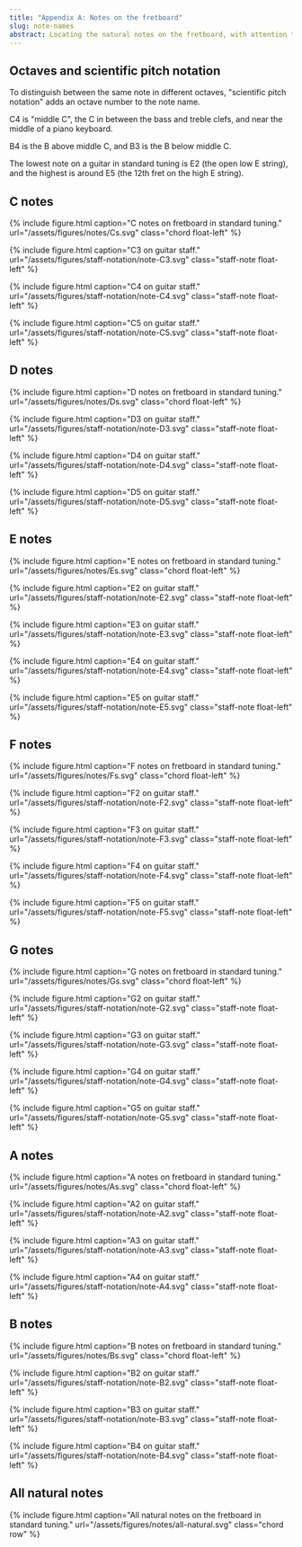 ```yaml
---
title: "Appendix A: Notes on the fretboard"
slug: note-names
abstract: Locating the natural notes on the fretboard, with attention to distinguishing between octaves. 
---
```


## Octaves and scientific pitch notation

To distinguish between the same note in different octaves,
"scientific pitch notation" adds an octave number to the note name.

C4 is "middle C",
the C in between the bass and treble clefs,
and near the middle of a piano keyboard.

B4 is the B above middle C,
and B3 is the B below middle C.

The lowest note on a guitar in standard tuning is E2
(the open low E string),
and the highest is around E5
(the 12th fret on the high E string).

## C notes

{% include figure.html
    caption="C notes on fretboard in standard tuning."
    url="/assets/figures/notes/Cs.svg"
    class="chord float-left"
%}

{% include figure.html
    caption="C3 on guitar staff."
    url="/assets/figures/staff-notation/note-C3.svg"
    class="staff-note float-left"
%}

{% include figure.html
    caption="C4 on guitar staff."
    url="/assets/figures/staff-notation/note-C4.svg"
    class="staff-note float-left"
%}

{% include figure.html
    caption="C5 on guitar staff."
    url="/assets/figures/staff-notation/note-C5.svg"
    class="staff-note float-left"
%}

<div style="clear: both;"></div>

## D notes

{% include figure.html
    caption="D notes on fretboard in standard tuning."
    url="/assets/figures/notes/Ds.svg"
    class="chord float-left"
%}

{% include figure.html
    caption="D3 on guitar staff."
    url="/assets/figures/staff-notation/note-D3.svg"
    class="staff-note float-left"
%}

{% include figure.html
    caption="D4 on guitar staff."
    url="/assets/figures/staff-notation/note-D4.svg"
    class="staff-note float-left"
%}

{% include figure.html
    caption="D5 on guitar staff."
    url="/assets/figures/staff-notation/note-D5.svg"
    class="staff-note float-left"
%}

<div style="clear: both;"></div>

## E notes

{% include figure.html
    caption="E notes on fretboard in standard tuning."
    url="/assets/figures/notes/Es.svg"
    class="chord float-left"
%}

{% include figure.html
    caption="E2 on guitar staff."
    url="/assets/figures/staff-notation/note-E2.svg"
    class="staff-note float-left"
%}

{% include figure.html
    caption="E3 on guitar staff."
    url="/assets/figures/staff-notation/note-E3.svg"
    class="staff-note float-left"
%}

{% include figure.html
    caption="E4 on guitar staff."
    url="/assets/figures/staff-notation/note-E4.svg"
    class="staff-note float-left"
%}

{% include figure.html
    caption="E5 on guitar staff."
    url="/assets/figures/staff-notation/note-E5.svg"
    class="staff-note float-left"
%}

<div style="clear: both;"></div>

## F notes

{% include figure.html
    caption="F notes on fretboard in standard tuning."
    url="/assets/figures/notes/Fs.svg"
    class="chord float-left"
%}

{% include figure.html
    caption="F2 on guitar staff."
    url="/assets/figures/staff-notation/note-F2.svg"
    class="staff-note float-left"
%}

{% include figure.html
    caption="F3 on guitar staff."
    url="/assets/figures/staff-notation/note-F3.svg"
    class="staff-note float-left"
%}

{% include figure.html
    caption="F4 on guitar staff."
    url="/assets/figures/staff-notation/note-F4.svg"
    class="staff-note float-left"
%}

{% include figure.html
    caption="F5 on guitar staff."
    url="/assets/figures/staff-notation/note-F5.svg"
    class="staff-note float-left"
%}

<div style="clear: both;"></div>

## G notes

{% include figure.html
    caption="G notes on fretboard in standard tuning."
    url="/assets/figures/notes/Gs.svg"
    class="chord float-left"
%}

{% include figure.html
    caption="G2 on guitar staff."
    url="/assets/figures/staff-notation/note-G2.svg"
    class="staff-note float-left"
%}

{% include figure.html
    caption="G3 on guitar staff."
    url="/assets/figures/staff-notation/note-G3.svg"
    class="staff-note float-left"
%}

{% include figure.html
    caption="G4 on guitar staff."
    url="/assets/figures/staff-notation/note-G4.svg"
    class="staff-note float-left"
%}

{% include figure.html
    caption="G5 on guitar staff."
    url="/assets/figures/staff-notation/note-G5.svg"
    class="staff-note float-left"
%}

<div style="clear: both;"></div>

## A notes

{% include figure.html
    caption="A notes on fretboard in standard tuning."
    url="/assets/figures/notes/As.svg"
    class="chord float-left"
%}

{% include figure.html
    caption="A2 on guitar staff."
    url="/assets/figures/staff-notation/note-A2.svg"
    class="staff-note float-left"
%}

{% include figure.html
    caption="A3 on guitar staff."
    url="/assets/figures/staff-notation/note-A3.svg"
    class="staff-note float-left"
%}

{% include figure.html
    caption="A4 on guitar staff."
    url="/assets/figures/staff-notation/note-A4.svg"
    class="staff-note float-left"
%}

<div style="clear: both;"></div>

## B notes

{% include figure.html
    caption="B notes on fretboard in standard tuning."
    url="/assets/figures/notes/Bs.svg"
    class="chord float-left"
%}

{% include figure.html
    caption="B2 on guitar staff."
    url="/assets/figures/staff-notation/note-B2.svg"
    class="staff-note float-left"
%}

{% include figure.html
    caption="B3 on guitar staff."
    url="/assets/figures/staff-notation/note-B3.svg"
    class="staff-note float-left"
%}

{% include figure.html
    caption="B4 on guitar staff."
    url="/assets/figures/staff-notation/note-B4.svg"
    class="staff-note float-left"
%}

<div style="clear: both;"></div>

## All natural notes

{% include figure.html
    caption="All natural notes on the fretboard in standard tuning."
    url="/assets/figures/notes/all-natural.svg"
    class="chord row"
%}
